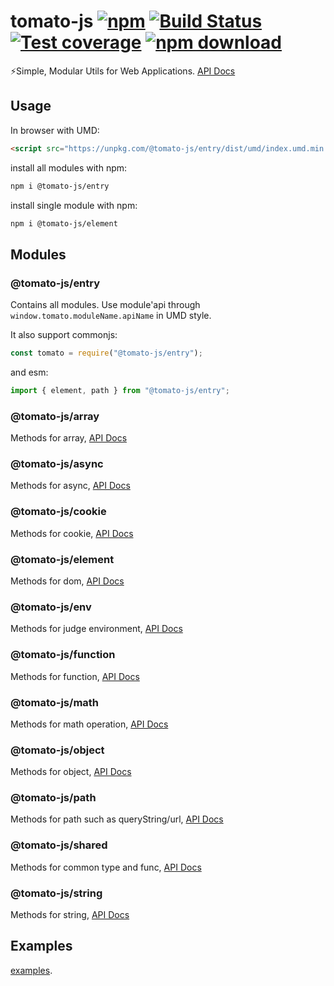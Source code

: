 # tomato-js [![npm](https://img.shields.io/npm/v/@tomato-js/entry.svg?maxAge=2592000)](https://www.npmjs.com/package/@tomato-js/entry) [![Build Status](https://travis-ci.org/tomato-js/tomato.svg?branch=master)](https://travis-ci.org/tomato-js/tomato) [![Test coverage](https://img.shields.io/codecov/c/github/tomato-js/tomato.svg?style=flat-square)](https://codecov.io/gh/tomato-js/tomato) [![npm download](https://img.shields.io/npm/dm/@tomato-js/shared.svg?style=flat-square)]()

⚡️Simple, Modular Utils for Web Applications. [API Docs](https://tomato-js.github.io/tomato/index.html)

## Usage

In browser with UMD:

```html
<script src="https://unpkg.com/@tomato-js/entry/dist/umd/index.umd.min.js"></script>
```

install all modules with npm:

```sh
npm i @tomato-js/entry
```

install single module with npm:

```sh
npm i @tomato-js/element
```

## Modules

### @tomato-js/entry

Contains all modules. Use module'api through `window.tomato.moduleName.apiName` in UMD style.

It also support commonjs:

```js
const tomato = require("@tomato-js/entry");
```

and esm:

```js
import { element, path } from "@tomato-js/entry";
```

### @tomato-js/array

Methods for array, [API Docs](https://tomato-js.github.io/tomato/modules/_tomato_js_array.html)

### @tomato-js/async

Methods for async, [API Docs](https://tomato-js.github.io/tomato/modules/_tomato_js_async.html)

### @tomato-js/cookie

Methods for cookie, [API Docs](https://tomato-js.github.io/tomato/modules/_tomato_js_cookie.html)

### @tomato-js/element

Methods for dom, [API Docs](https://tomato-js.github.io/tomato/modules/_tomato_js_element.html)

### @tomato-js/env

Methods for judge environment, [API Docs](https://tomato-js.github.io/tomato/modules/_tomato_js_env.html)

### @tomato-js/function

Methods for function, [API Docs](https://tomato-js.github.io/tomato/modules/_tomato_js_function.html)

### @tomato-js/math

Methods for math operation, [API Docs](https://tomato-js.github.io/tomato/modules/_tomato_js_math.html)

### @tomato-js/object

Methods for object, [API Docs](https://tomato-js.github.io/tomato/modules/_tomato_js_object.html)

### @tomato-js/path

Methods for path such as queryString/url, [API Docs](https://tomato-js.github.io/tomato/modules/_tomato_js_path.html)

### @tomato-js/shared

Methods for common type and func, [API Docs](https://tomato-js.github.io/tomato/modules/_tomato_js_shared.html)

### @tomato-js/string

Methods for string, [API Docs](https://tomato-js.github.io/tomato/modules/_tomato_js_string.html)

## Examples

[examples](https://github.com/tomato-js/examples/blob/master/README.md).
